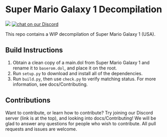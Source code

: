 # Super Mario Galaxy 1 Decompilation

<img src="https://img.shields.io/endpoint?url=https://raw.githubusercontent.com/shibbo/Petari/master/data/percent.json&style=flat" />
<a href="https://discord.gg/k7ZKzSDsVq">
<img src="https://img.shields.io/discord/334663517355507714?logo=discord"
    alt="chat on our Discord"></a>

This repo contains a WIP decompilation of Super Mario Galaxy 1 (USA).

## Build Instructions

1. Obtain a clean copy of a main.dol from Super Mario Galaxy 1 and rename it to `baserom.dol`, and place it on the root.
2. Run `setup.py` to download and install all of the dependencies.
3. Run `build.py`, then use `check.py` to verify matching status. For more information, see docs/Contributing.

## Contributions

Want to contribute, or learn how to contribute? Try joining our Discord server (link is at the top), and looking into docs/Contributing! We will be glad to answer any questions for people who wish to contribute. All pull requests and issues are welcome.
